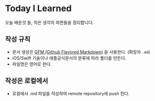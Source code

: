# Today I Learned
오늘 배운것 들, 작은 생각의 파편들을 정리합니다.

## 작성 규칙
- 문서 생성은 [GFM (Github Flavored Markdown)](https://help.github.com/articles/github-flavored-markdown/) 을 사용한다. (확장자 `.md`)
- iOS/Swift 기술이나 애플공식문서의 분류에 따라 폴더를 만든다.
- 파일명은 영어로 한다.

## 작성은 로컬에서
- 로컬에서 .md 파일을 작성하여 remote repository에 push 한다. 
